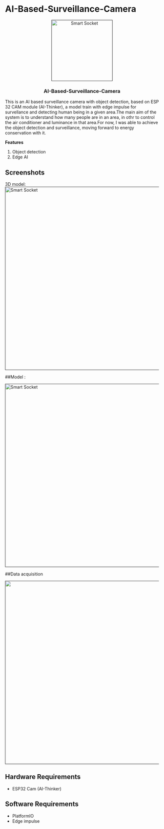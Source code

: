 # AI-Based-Surveillance-Camera

<p align="center">
    <a href="" rel="noopener">
        <img width=200px height=200px src = "https://github.com/aliyou-sn/Surveillance-Camera-with-object-detection/blob/main/AI%20surveillance" alt="Smart Socket">
    </a>
</p>

<h3 align="center">AI-Based-Surveillance-Camera</h3>

This is an AI based surveillance camera with object detection, based on ESP 32 CAM module (AI-Thinker), a model train with edge impulse for survellance and detecting human being in a given area.The main aim of the system is to understand how many people are in an area, in othr to control the air conditioner and luminance in that area.For now, I was able to achieve the object detection and surveillance, moving forward to energy conservation with it.

**Features**

1. Object detection
2. Edge AI

## Screenshots

3D model:
<a href="" rel="noopener">
        <img width=1000px height=600px src = "" alt="Smart Socket">
    </a>


##Model :

<a href="" rel="noopener">
        <img width=1000px height=600px src = "https://github.com/aliyou-sn/Surveillance-Camera-with-object-detection/blob/main/Screenshot%202023-07-10%20at%2012.37.00%20PM.png" alt="Smart Socket">
    </a>

##Data acquisition


<a href="" rel="noopener">
        <img width=1000px height=600px src = "https://github.com/aliyou-sn/Surveillance-Camera-with-object-detection/blob/main/Screenshot%202023-07-11%20at%2012.03.59%20PM.png">
    </a>

## Hardware Requirements

* ESP32 Cam (AI-Thinker)

## Software Requirements

* PlatformIO
* Edge impulse
  








